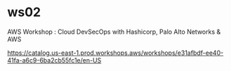 # ws02
AWS Workshop : Cloud DevSecOps with Hashicorp, Palo Alto Networks & AWS

https://catalog.us-east-1.prod.workshops.aws/workshops/e31afbdf-ee40-41fa-a6c9-6ba2cb55fc1e/en-US


